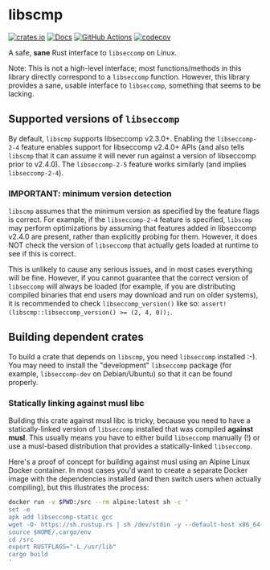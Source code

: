 # libscmp

[![crates.io](https://img.shields.io/crates/v/libscmp.svg)](https://crates.io/crates/libscmp)
[![Docs](https://docs.rs/libscmp/badge.svg)](https://docs.rs/libscmp)
[![GitHub Actions](https://github.com/cptpcrd/libscmp/workflows/CI/badge.svg?branch=master&event=push)](https://github.com/cptpcrd/libscmp/actions?query=workflow%3ACI+branch%3Amaster+event%3Apush)
[![codecov](https://codecov.io/gh/cptpcrd/libscmp/branch/master/graph/badge.svg)](https://codecov.io/gh/cptpcrd/libscmp)

A safe, **sane** Rust interface to `libseccomp` on Linux.

Note: This is not a high-level interface; most functions/methods in this library directly correspond to a `libseccomp` function. However, this library provides a sane, usable interface to `libseccomp`, something that seems to be lacking.

## Supported versions of `libseccomp`

By default, `libscmp` supports libseccomp v2.3.0+. Enabling the `libseccomp-2-4` feature enables support for libseccomp v2.4.0+ APIs (and also tells `libscmp` that it can assume it will never run against a version of libseccomp prior to v2.4.0). The `libseccomp-2-5` feature works similarly (and implies `libseccomp-2-4`).

### IMPORTANT: minimum version detection

`libscmp` assumes that the minimum version as specified by the feature flags is correct. For example, if the `libseccomp-2-4` feature is specified, `libscmp` may perform optimizations by assuming that features added in libseccomp v2.4.0 are present, rather than explicitly probing for them. However, it does NOT check the version of `libseccomp` that actually gets loaded at runtime to see if this is correct.

This is unlikely to cause any serious issues, and in most cases everything will be fine. However, if you cannot guarantee that the correct version of `libseccomp` will always be loaded (for example, if you are distributing compiled binaries that end users may download and run on older systems), it is recommended to check `libseccomp_version()` like so: `assert!(libscmp::libseccomp_version() >= (2, 4, 0));`.

## Building dependent crates

To build a crate that depends on `libscmp`, you need `libseccomp` installed :-). You may need to install the "development" `libseccomp` package (for example, `libseccomp-dev` on Debian/Ubuntu) so that it can be found properly.

### Statically linking against musl libc

Building this crate against musl libc is tricky, because you need to have a statically-linked version of `libseccomp` installed that was compiled **against musl**. This usually means you have to either build `libseccomp` manually (!) or use a musl-based distribution that provides a statically-linked `libseccomp`.

Here's a proof of concept for building against musl using an Alpine Linux Docker container. In most cases you'd want to create a separate Docker image with the dependencies installed (and then switch users when actually compiling), but this illustrates the process:

```bash
docker run -v $PWD:/src --rm alpine:latest sh -c '
set -e
apk add libseccomp-static gcc
wget -O- https://sh.rustup.rs | sh /dev/stdin -y --default-host x86_64-unknown-linux-musl --default-toolchain stable
source $HOME/.cargo/env
cd /src
export RUSTFLAGS="-L /usr/lib"
cargo build
'
```

